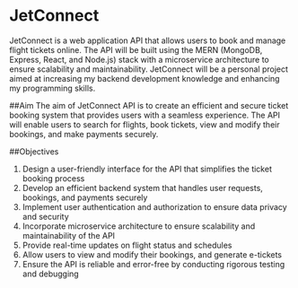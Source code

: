 # JetConnect
JetConnect is a web application API that allows users to book and manage flight tickets online. The API will be built using the MERN (MongoDB, Express, React, and Node.js) stack with a microservice architecture to ensure scalability and maintainability. JetConnect will be a personal project aimed at increasing my backend development knowledge and enhancing my programming skills.

##Aim
The aim of JetConnect API is to create an efficient and secure ticket booking system that provides users with a seamless experience. The API will enable users to search for flights, book tickets, view and modify their bookings, and make payments securely.

##Objectives
1. Design a user-friendly interface for the API that simplifies the ticket booking process
2. Develop an efficient backend system that handles user requests, bookings, and payments securely
3. Implement user authentication and authorization to ensure data privacy and security
4. Incorporate microservice architecture to ensure scalability and maintainability of the API
5. Provide real-time updates on flight status and schedules
6. Allow users to view and modify their bookings, and generate e-tickets
7. Ensure the API is reliable and error-free by conducting rigorous testing and debugging
